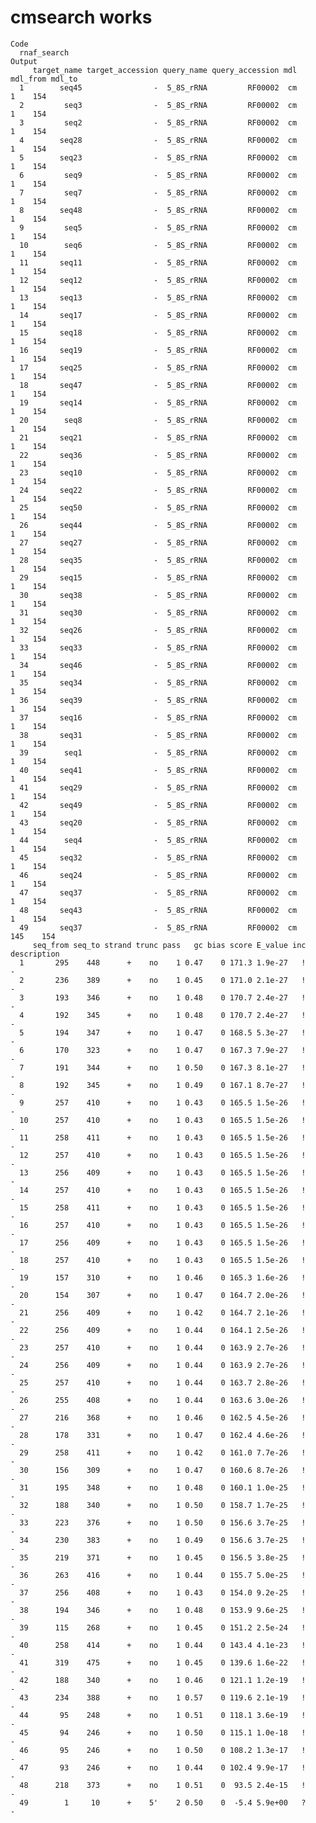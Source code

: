 # cmsearch works

    Code
      rnaf_search
    Output
         target_name target_accession query_name query_accession mdl mdl_from mdl_to
      1        seq45                -  5_8S_rRNA         RF00002  cm        1    154
      2         seq3                -  5_8S_rRNA         RF00002  cm        1    154
      3         seq2                -  5_8S_rRNA         RF00002  cm        1    154
      4        seq28                -  5_8S_rRNA         RF00002  cm        1    154
      5        seq23                -  5_8S_rRNA         RF00002  cm        1    154
      6         seq9                -  5_8S_rRNA         RF00002  cm        1    154
      7         seq7                -  5_8S_rRNA         RF00002  cm        1    154
      8        seq48                -  5_8S_rRNA         RF00002  cm        1    154
      9         seq5                -  5_8S_rRNA         RF00002  cm        1    154
      10        seq6                -  5_8S_rRNA         RF00002  cm        1    154
      11       seq11                -  5_8S_rRNA         RF00002  cm        1    154
      12       seq12                -  5_8S_rRNA         RF00002  cm        1    154
      13       seq13                -  5_8S_rRNA         RF00002  cm        1    154
      14       seq17                -  5_8S_rRNA         RF00002  cm        1    154
      15       seq18                -  5_8S_rRNA         RF00002  cm        1    154
      16       seq19                -  5_8S_rRNA         RF00002  cm        1    154
      17       seq25                -  5_8S_rRNA         RF00002  cm        1    154
      18       seq47                -  5_8S_rRNA         RF00002  cm        1    154
      19       seq14                -  5_8S_rRNA         RF00002  cm        1    154
      20        seq8                -  5_8S_rRNA         RF00002  cm        1    154
      21       seq21                -  5_8S_rRNA         RF00002  cm        1    154
      22       seq36                -  5_8S_rRNA         RF00002  cm        1    154
      23       seq10                -  5_8S_rRNA         RF00002  cm        1    154
      24       seq22                -  5_8S_rRNA         RF00002  cm        1    154
      25       seq50                -  5_8S_rRNA         RF00002  cm        1    154
      26       seq44                -  5_8S_rRNA         RF00002  cm        1    154
      27       seq27                -  5_8S_rRNA         RF00002  cm        1    154
      28       seq35                -  5_8S_rRNA         RF00002  cm        1    154
      29       seq15                -  5_8S_rRNA         RF00002  cm        1    154
      30       seq38                -  5_8S_rRNA         RF00002  cm        1    154
      31       seq30                -  5_8S_rRNA         RF00002  cm        1    154
      32       seq26                -  5_8S_rRNA         RF00002  cm        1    154
      33       seq33                -  5_8S_rRNA         RF00002  cm        1    154
      34       seq46                -  5_8S_rRNA         RF00002  cm        1    154
      35       seq34                -  5_8S_rRNA         RF00002  cm        1    154
      36       seq39                -  5_8S_rRNA         RF00002  cm        1    154
      37       seq16                -  5_8S_rRNA         RF00002  cm        1    154
      38       seq31                -  5_8S_rRNA         RF00002  cm        1    154
      39        seq1                -  5_8S_rRNA         RF00002  cm        1    154
      40       seq41                -  5_8S_rRNA         RF00002  cm        1    154
      41       seq29                -  5_8S_rRNA         RF00002  cm        1    154
      42       seq49                -  5_8S_rRNA         RF00002  cm        1    154
      43       seq20                -  5_8S_rRNA         RF00002  cm        1    154
      44        seq4                -  5_8S_rRNA         RF00002  cm        1    154
      45       seq32                -  5_8S_rRNA         RF00002  cm        1    154
      46       seq24                -  5_8S_rRNA         RF00002  cm        1    154
      47       seq37                -  5_8S_rRNA         RF00002  cm        1    154
      48       seq43                -  5_8S_rRNA         RF00002  cm        1    154
      49       seq37                -  5_8S_rRNA         RF00002  cm      145    154
         seq_from seq_to strand trunc pass   gc bias score E_value inc description
      1       295    448      +    no    1 0.47    0 171.3 1.9e-27   !           -
      2       236    389      +    no    1 0.45    0 171.0 2.1e-27   !           -
      3       193    346      +    no    1 0.48    0 170.7 2.4e-27   !           -
      4       192    345      +    no    1 0.48    0 170.7 2.4e-27   !           -
      5       194    347      +    no    1 0.47    0 168.5 5.3e-27   !           -
      6       170    323      +    no    1 0.47    0 167.3 7.9e-27   !           -
      7       191    344      +    no    1 0.50    0 167.3 8.1e-27   !           -
      8       192    345      +    no    1 0.49    0 167.1 8.7e-27   !           -
      9       257    410      +    no    1 0.43    0 165.5 1.5e-26   !           -
      10      257    410      +    no    1 0.43    0 165.5 1.5e-26   !           -
      11      258    411      +    no    1 0.43    0 165.5 1.5e-26   !           -
      12      257    410      +    no    1 0.43    0 165.5 1.5e-26   !           -
      13      256    409      +    no    1 0.43    0 165.5 1.5e-26   !           -
      14      257    410      +    no    1 0.43    0 165.5 1.5e-26   !           -
      15      258    411      +    no    1 0.43    0 165.5 1.5e-26   !           -
      16      257    410      +    no    1 0.43    0 165.5 1.5e-26   !           -
      17      256    409      +    no    1 0.43    0 165.5 1.5e-26   !           -
      18      257    410      +    no    1 0.43    0 165.5 1.5e-26   !           -
      19      157    310      +    no    1 0.46    0 165.3 1.6e-26   !           -
      20      154    307      +    no    1 0.47    0 164.7 2.0e-26   !           -
      21      256    409      +    no    1 0.42    0 164.7 2.1e-26   !           -
      22      256    409      +    no    1 0.44    0 164.1 2.5e-26   !           -
      23      257    410      +    no    1 0.44    0 163.9 2.7e-26   !           -
      24      256    409      +    no    1 0.44    0 163.9 2.7e-26   !           -
      25      257    410      +    no    1 0.44    0 163.7 2.8e-26   !           -
      26      255    408      +    no    1 0.44    0 163.6 3.0e-26   !           -
      27      216    368      +    no    1 0.46    0 162.5 4.5e-26   !           -
      28      178    331      +    no    1 0.47    0 162.4 4.6e-26   !           -
      29      258    411      +    no    1 0.42    0 161.0 7.7e-26   !           -
      30      156    309      +    no    1 0.47    0 160.6 8.7e-26   !           -
      31      195    348      +    no    1 0.48    0 160.1 1.0e-25   !           -
      32      188    340      +    no    1 0.50    0 158.7 1.7e-25   !           -
      33      223    376      +    no    1 0.50    0 156.6 3.7e-25   !           -
      34      230    383      +    no    1 0.49    0 156.6 3.7e-25   !           -
      35      219    371      +    no    1 0.45    0 156.5 3.8e-25   !           -
      36      263    416      +    no    1 0.44    0 155.7 5.0e-25   !           -
      37      256    408      +    no    1 0.43    0 154.0 9.2e-25   !           -
      38      194    346      +    no    1 0.48    0 153.9 9.6e-25   !           -
      39      115    268      +    no    1 0.45    0 151.2 2.5e-24   !           -
      40      258    414      +    no    1 0.44    0 143.4 4.1e-23   !           -
      41      319    475      +    no    1 0.45    0 139.6 1.6e-22   !           -
      42      188    340      +    no    1 0.46    0 121.1 1.2e-19   !           -
      43      234    388      +    no    1 0.57    0 119.6 2.1e-19   !           -
      44       95    248      +    no    1 0.51    0 118.1 3.6e-19   !           -
      45       94    246      +    no    1 0.50    0 115.1 1.0e-18   !           -
      46       95    246      +    no    1 0.50    0 108.2 1.3e-17   !           -
      47       93    246      +    no    1 0.44    0 102.4 9.9e-17   !           -
      48      218    373      +    no    1 0.51    0  93.5 2.4e-15   !           -
      49        1     10      +    5'    2 0.50    0  -5.4 5.9e+00   ?           -

